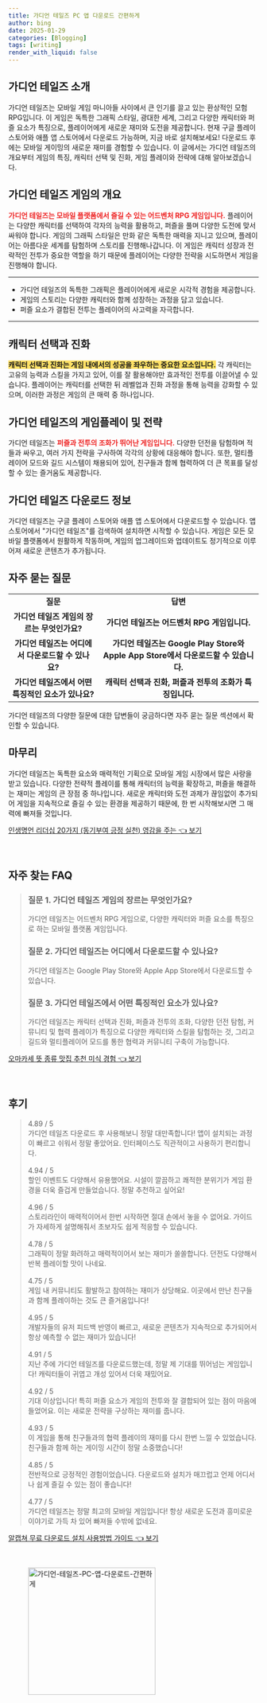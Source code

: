 ```yaml
---
title: 가디언 테일즈 PC 앱 다운로드 간편하게
author: bing
date: 2025-01-29
categories: [Blogging]
tags: [writing]
render_with_liquid: false
---
```



<h2 id='가디언_테일즈_소개'>가디언 테일즈 소개</h2>

<p>가디언 테일즈는 모바일 게임 마니아들 사이에서 큰 인기를 끌고 있는 환상적인 모험 RPG입니다. 이 게임은 독특한 그래픽 스타일, 광대한 세계, 그리고 다양한 캐릭터와 퍼즐 요소가 특징으로, 플레이어에게 새로운 재미와 도전을 제공합니다. 현재 구글 플레이 스토어와 애플 앱 스토어에서 다운로드 가능하며, 지금 바로 설치해보세요! 다운로드 후에는 모바일 게이밍의 새로운 재미를 경험할 수 있습니다. 이 글에서는 가디언 테일즈의 개요부터 게임의 특징, 캐릭터 선택 및 진화, 게임 플레이와 전략에 대해 알아보겠습니다.</p>

<h2 id='가디언_테일즈_게임의_개요'>가디언 테일즈 게임의 개요</h2>

<p><b><span style="color: #ee2323;">가디언 테일즈는 모바일 플랫폼에서 즐길 수 있는 어드벤처 RPG 게임입니다.</span></b> 플레이어는 다양한 캐릭터를 선택하여 각자의 능력을 활용하고, 퍼즐을 풀며 다양한 도전에 맞서 싸워야 합니다. 게임의 그래픽 스타일은 만화 같은 독특한 매력을 지니고 있으며, 플레이어는 아름다운 세계를 탐험하며 스토리를 진행해나갑니다. 이 게임은 캐릭터 성장과 전략적인 전투가 중요한 역할을 하기 때문에 플레이어는 다양한 전략을 시도하면서 게임을 진행해야 합니다.</p>

<hr />

<ul>
    <li>가디언 테일즈의 독특한 그래픽은 플레이어에게 새로운 시각적 경험을 제공합니다.</li>
    <li>게임의 스토리는 다양한 캐릭터와 함께 성장하는 과정을 담고 있습니다.</li>
    <li>퍼즐 요소가 결합된 전투는 플레이어의 사고력을 자극합니다.</li>
</ul>

<hr />

<h2 id='캐릭터_선택과_진화'>캐릭터 선택과 진화</h2>

<p><b><span style="background-color: #ffe066;">캐릭터 선택과 진화는 게임 내에서의 성공을 좌우하는 중요한 요소입니다.</span></b> 각 캐릭터는 고유의 능력과 스킬을 가지고 있어, 이를 잘 활용해야만 효과적인 전투를 이끌어낼 수 있습니다. 플레이어는 캐릭터를 선택한 뒤 레벨업과 진화 과정을 통해 능력을 강화할 수 있으며, 이러한 과정은 게임의 큰 매력 중 하나입니다.</p>

<h2 id='게임플레이와_전략'>가디언 테일즈의 게임플레이 및 전략</h2>

<p>가디언 테일즈는 <b><span style="color: #ee2323;">퍼즐과 전투의 조화가 뛰어난 게임입니다.</span></b> 다양한 던전을 탐험하며 적들과 싸우고, 여러 가지 전략을 구사하여 각각의 상황에 대응해야 합니다. 또한, 멀티플레이어 모드와 길드 시스템이 채용되어 있어, 친구들과 함께 협력하여 더 큰 목표를 달성할 수 있는 즐거움도 제공합니다.</p>

<h2 id='다운로드_정보'>가디언 테일즈 다운로드 정보</h2>

<p>가디언 테일즈는 구글 플레이 스토어와 애플 앱 스토어에서 다운로드할 수 있습니다. 앱 스토어에서 "가디언 테일즈"를 검색하여 설치하면 시작할 수 있습니다. 게임은 모든 모바일 플랫폼에서 원활하게 작동하며, 게임의 업그레이드와 업데이트도 정기적으로 이루어져 새로운 콘텐츠가 추가됩니다.</p>

<h2 id='자주_묻는_질문'>자주 묻는 질문</h2>

<table>
    <tr>
        <td style="text-align: center; height: 17px;"><b>질문</b></td>
        <td style="text-align: center; height: 17px;"><b>답변</b></td>
    </tr>
    <tr>
        <td style="text-align: center; height: 17px;"><b>가디언 테일즈 게임의 장르는 무엇인가요?</b></td>
        <td style="text-align: center; height: 17px;"><b>가디언 테일즈는 어드벤처 RPG 게임입니다.</b></td>
    </tr>
    <tr>
        <td style="text-align: center; height: 17px;"><b>가디언 테일즈는 어디에서 다운로드할 수 있나요?</b></td>
        <td style="text-align: center; height: 17px;"><b>가디언 테일즈는 Google Play Store와 Apple App Store에서 다운로드할 수 있습니다.</b></td>
    </tr>
    <tr>
        <td style="text-align: center; height: 17px;"><b>가디언 테일즈에서 어떤 특징적인 요소가 있나요?</b></td>
        <td style="text-align: center; height: 17px;"><b>캐릭터 선택과 진화, 퍼즐과 전투의 조화가 특징입니다.</b></td>
    </tr>
</table>

<p>가디언 테일즈의 다양한 질문에 대한 답변들이 궁금하다면 자주 묻는 질문 섹션에서 확인할 수 있습니다.</p>

<h2 id='마무리'>마무리</h2>

<p>가디언 테일즈는 독특한 요소와 매력적인 기획으로 모바일 게임 시장에서 많은 사랑을 받고 있습니다. 다양한 전략적 플레이를 통해 캐릭터의 능력을 확장하고, 퍼즐을 해결하는 재미는 게임의 큰 장점 중 하나입니다. 새로운 캐릭터와 도전 과제가 끊임없이 추가되어 게임을 지속적으로 즐길 수 있는 환경을 제공하기 때문에, 한 번 시작해보시면 그 매력에 빠져들 것입니다.</p>


<p><a class="click-button" title="인생명언 리더십 20가지 (동기부여 긍정 실천) 영감을 주는" href="https://blackassets.github.io/posts/%EC%9D%B8%EC%83%9D%EB%AA%85%EC%96%B8-%EB%A6%AC%EB%8D%94%EC%8B%AD-20%EA%B0%80%EC%A7%80-(%EB%8F%99%EA%B8%B0%EB%B6%80%EC%97%AC-%EA%B8%8D%EC%A0%95-%EC%8B%A4%EC%B2%9C)-%EC%98%81%EA%B0%90%EC%9D%84-%EC%A3%BC%EB%8A%94/" rel="dofollow">인생명언 리더십 20가지 (동기부여 긍정 실천) 영감을 주는 👈 보기</a></p><br>
<h2 id='자주_찾는_FAQ'>자주 찾는 FAQ</h2>
<div itemscope="" itemtype="https://schema.org/FAQPage"> 
<blockquote> 
<div itemscope="" itemprop="mainEntity" itemtype="https://schema.org/Question"> 
<h3 itemprop="name">질문 1. 가디언 테일즈 게임의 장르는 무엇인가요?</h3> 
<div itemscope="" itemprop="acceptedAnswer" itemtype="https://schema.org/Answer"> 
<span itemprop="text"> 
<p>가디언 테일즈는 어드벤처 RPG 게임으로, 다양한 캐릭터와 퍼즐 요소를 특징으로 하는 모바일 플랫폼 게임입니다.</p> 
</span> 
</div> 
</div> 
<div itemscope="" itemprop="mainEntity" itemtype="https://schema.org/Question"> 
<h3 itemprop="name">질문 2. 가디언 테일즈는 어디에서 다운로드할 수 있나요?</h3> 
<div itemscope="" itemprop="acceptedAnswer" itemtype="https://schema.org/Answer"> 
<span itemprop="text"> 
<p>가디언 테일즈는 Google Play Store와 Apple App Store에서 다운로드할 수 있습니다.</p> 
</span> 
</div> 
</div> 
<div itemscope="" itemprop="mainEntity" itemtype="https://schema.org/Question"> 
<h3 itemprop="name">질문 3. 가디언 테일즈에서 어떤 특징적인 요소가 있나요?</h3> 
<div itemscope="" itemprop="acceptedAnswer" itemtype="https://schema.org/Answer"> 
<span itemprop="text"> 
<p>가디언 테일즈는 캐릭터 선택과 진화, 퍼즐과 전투의 조화, 다양한 던전 탐험, 커뮤니티 및 협력 플레이가 특징으로 다양한 캐릭터와 스킬을 탐험하는 것, 그리고 길드와 멀티플레이어 모드를 통한 협력과 커뮤니티 구축이 가능합니다.</p> 
</span> 
</div> 
</div> 
</blockquote> 
</div>
<p><a class="click-button" title="오마카세 뜻 종류 맛집 추천 미식 경험" href="https://blackassets.github.io/posts/%EC%98%A4%EB%A7%88%EC%B9%B4%EC%84%B8-%EB%9C%BB-%EC%A2%85%EB%A5%98-%EB%A7%9B%EC%A7%91-%EC%B6%94%EC%B2%9C-%EB%AF%B8%EC%8B%9D-%EA%B2%BD%ED%97%98/" rel="dofollow">오마카세 뜻 종류 맛집 추천 미식 경험 👈 보기</a></p><br>
<h2 id='후기'>후기</h2>
<div itemscope itemtype="https://schema.org/Product">
  <blockquote>
  <div itemprop="review" itemscope itemtype="https://schema.org/Review">
      <div itemprop="reviewRating" itemscope itemtype="https://schema.org/Rating"> <span itemprop="ratingValue">4.89</span> / <span itemprop="bestRating">5</span> </div>
      <span itemprop="reviewBody">가디언 테일즈 다운로드 후 사용해보니 정말 대만족합니다! 앱이 설치되는 과정이 빠르고 쉬워서 정말 좋았어요. 인터페이스도 직관적이고 사용하기 편리합니다.</span>
  </div>
  <br>
  <div itemprop="review" itemscope itemtype="https://schema.org/Review">
      <div itemprop="reviewRating" itemscope itemtype="https://schema.org/Rating"> <span itemprop="ratingValue">4.94</span> / <span itemprop="bestRating">5</span> </div>
      <span itemprop="reviewBody">할인 이벤트도 다양해서 유용했어요. 시설이 깔끔하고 쾌적한 분위기가 게임 환경을 더욱 즐겁게 만들었습니다. 정말 추천하고 싶어요!</span>
  </div>
  <br>
  <div itemprop="review" itemscope itemtype="https://schema.org/Review">
      <div itemprop="reviewRating" itemscope itemtype="https://schema.org/Rating"> <span itemprop="ratingValue">4.96</span> / <span itemprop="bestRating">5</span> </div>
      <span itemprop="reviewBody">스토리라인이 매력적이어서 한번 시작하면 절대 손에서 놓을 수 없어요. 가이드가 자세하게 설명해줘서 초보자도 쉽게 적응할 수 있습니다.</span>
  </div>
  <br>
  <div itemprop="review" itemscope itemtype="https://schema.org/Review">
      <div itemprop="reviewRating" itemscope itemtype="https://schema.org/Rating"> <span itemprop="ratingValue">4.78</span> / <span itemprop="bestRating">5</span> </div>
      <span itemprop="reviewBody">그래픽이 정말 화려하고 매력적이어서 보는 재미가 쏠쏠합니다. 던전도 다양해서 반복 플레이할 맛이 나네요.</span>
  </div>
  <br>
  <div itemprop="review" itemscope itemtype="https://schema.org/Review">
      <div itemprop="reviewRating" itemscope itemtype="https://schema.org/Rating"> <span itemprop="ratingValue">4.75</span> / <span itemprop="bestRating">5</span> </div>
      <span itemprop="reviewBody">게임 내 커뮤니티도 활발하고 참여하는 재미가 상당해요. 이곳에서 만난 친구들과 함께 플레이하는 것도 큰 즐거움입니다!</span>
  </div>
  <br>
  <div itemprop="review" itemscope itemtype="https://schema.org/Review">
      <div itemprop="reviewRating" itemscope itemtype="https://schema.org/Rating"> <span itemprop="ratingValue">4.95</span> / <span itemprop="bestRating">5</span> </div>
      <span itemprop="reviewBody">개발자들의 유저 피드백 반영이 빠르고, 새로운 콘텐츠가 지속적으로 추가되어서 항상 예측할 수 없는 재미가 있습니다!</span>
  </div>
  <br>
  <div itemprop="review" itemscope itemtype="https://schema.org/Review">
      <div itemprop="reviewRating" itemscope itemtype="https://schema.org/Rating"> <span itemprop="ratingValue">4.91</span> / <span itemprop="bestRating">5</span> </div>
      <span itemprop="reviewBody">지난 주에 가디언 테일즈를 다운로드했는데, 정말 제 기대를 뛰어넘는 게임입니다! 캐릭터들이 귀엽고 개성 있어서 더욱 재밌어요.</span>
  </div>
  <br>
  <div itemprop="review" itemscope itemtype="https://schema.org/Review">
      <div itemprop="reviewRating" itemscope itemtype="https://schema.org/Rating"> <span itemprop="ratingValue">4.92</span> / <span itemprop="bestRating">5</span> </div>
      <span itemprop="reviewBody">기대 이상입니다! 특히 퍼즐 요소가 게임의 전투와 잘 결합되어 있는 점이 마음에 들었어요. 이는 새로운 전략을 구상하는 재미를 줍니다.</span>
  </div>
  <br>
  <div itemprop="review" itemscope itemtype="https://schema.org/Review">
      <div itemprop="reviewRating" itemscope itemtype="https://schema.org/Rating"> <span itemprop="ratingValue">4.93</span> / <span itemprop="bestRating">5</span> </div>
      <span itemprop="reviewBody">이 게임을 통해 친구들과의 협력 플레이의 재미를 다시 한번 느낄 수 있었습니다. 친구들과 함께 하는 게이밍 시간이 정말 소중했습니다!</span>
  </div>
  <br>
  <div itemprop="review" itemscope itemtype="https://schema.org/Review">
      <div itemprop="reviewRating" itemscope itemtype="https://schema.org/Rating"> <span itemprop="ratingValue">4.85</span> / <span itemprop="bestRating">5</span> </div>
      <span itemprop="reviewBody">전반적으로 긍정적인 경험이었습니다. 다운로드와 설치가 매끄럽고 언제 어디서나 쉽게 즐길 수 있는 점이 좋습니다!</span>
  </div>
  <br>
  <div itemprop="review" itemscope itemtype="https://schema.org/Review">
      <div itemprop="reviewRating" itemscope itemtype="https://schema.org/Rating"> <span itemprop="ratingValue">4.77</span> / <span itemprop="bestRating">5</span> </div>
      <span itemprop="reviewBody">가디언 테일즈는 정말 최고의 모바일 게임입니다! 항상 새로운 도전과 흥미로운 이야기로 가득 차 있어 빠져들 수밖에 없네요.</span>
  </div>
  </blockquote>
</div>
<p><a class="click-button" title="알캡쳐 무료 다운로드 설치 사용방법 가이드" href="https://blackassets.github.io/posts/%EC%95%8C%EC%BA%A1%EC%B3%90-%EB%AC%B4%EB%A3%8C-%EB%8B%A4%EC%9A%B4%EB%A1%9C%EB%93%9C-%EC%84%A4%EC%B9%98-%EC%82%AC%EC%9A%A9%EB%B0%A9%EB%B2%95-%EA%B0%80%EC%9D%B4%EB%93%9C/" rel="dofollow">알캡쳐 무료 다운로드 설치 사용방법 가이드 👈 보기</a></p><br>
<figure class="image"><img src="https://blackassets.github.io/assets/img/thumbnail/가디언-테일즈-PC-앱-다운로드-간편하게.webp" alt="가디언-테일즈-PC-앱-다운로드-간편하게" width="256" height="256"></figure>
